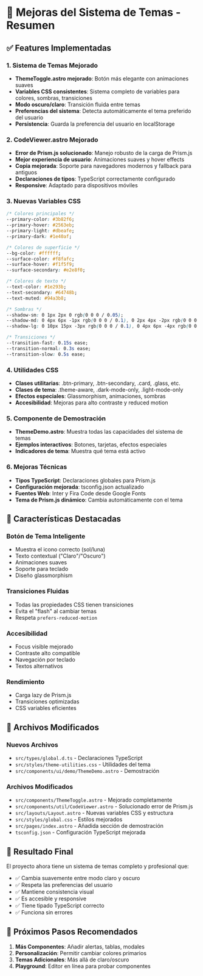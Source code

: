 # 🎨 Mejoras del Sistema de Temas - Resumen

## ✅ Features Implementadas

### 1. **Sistema de Temas Mejorado**
- **ThemeToggle.astro mejorado**: Botón más elegante con animaciones suaves
- **Variables CSS consistentes**: Sistema completo de variables para colores, sombras, transiciones
- **Modo oscuro/claro**: Transición fluida entre temas
- **Preferencias del sistema**: Detecta automáticamente el tema preferido del usuario
- **Persistencia**: Guarda la preferencia del usuario en localStorage

### 2. **CodeViewer.astro Mejorado**
- **Error de Prism.js solucionado**: Manejo robusto de la carga de Prism.js
- **Mejor experiencia de usuario**: Animaciones suaves y hover effects
- **Copia mejorada**: Soporte para navegadores modernos y fallback para antiguos
- **Declaraciones de tipos**: TypeScript correctamente configurado
- **Responsive**: Adaptado para dispositivos móviles

### 3. **Nuevas Variables CSS**
```css
/* Colores principales */
--primary-color: #3b82f6;
--primary-hover: #2563eb;
--primary-light: #dbeafe;
--primary-dark: #1e40af;

/* Colores de superficie */
--bg-color: #ffffff;
--surface-color: #f8fafc;
--surface-hover: #f1f5f9;
--surface-secondary: #e2e8f0;

/* Colores de texto */
--text-color: #1e293b;
--text-secondary: #64748b;
--text-muted: #94a3b8;

/* Sombras */
--shadow-sm: 0 1px 2px 0 rgb(0 0 0 / 0.05);
--shadow-md: 0 4px 6px -1px rgb(0 0 0 / 0.1), 0 2px 4px -2px rgb(0 0 0 / 0.1);
--shadow-lg: 0 10px 15px -3px rgb(0 0 0 / 0.1), 0 4px 6px -4px rgb(0 0 0 / 0.1);

/* Transiciones */
--transition-fast: 0.15s ease;
--transition-normal: 0.3s ease;
--transition-slow: 0.5s ease;
```

### 4. **Utilidades CSS**
- **Clases utilitarias**: .btn-primary, .btn-secondary, .card, .glass, etc.
- **Clases de tema**: .theme-aware, .dark-mode-only, .light-mode-only
- **Efectos especiales**: Glassmorphism, animaciones, sombras
- **Accesibilidad**: Mejoras para alto contraste y reduced motion

### 5. **Componente de Demostración**
- **ThemeDemo.astro**: Muestra todas las capacidades del sistema de temas
- **Ejemplos interactivos**: Botones, tarjetas, efectos especiales
- **Indicadores de tema**: Muestra qué tema está activo

### 6. **Mejoras Técnicas**
- **Tipos TypeScript**: Declaraciones globales para Prism.js
- **Configuración mejorada**: tsconfig.json actualizado
- **Fuentes Web**: Inter y Fira Code desde Google Fonts
- **Tema de Prism.js dinámico**: Cambia automáticamente con el tema

## 🚀 Características Destacadas

### **Botón de Tema Inteligente**
- Muestra el icono correcto (sol/luna)
- Texto contextual ("Claro"/"Oscuro")
- Animaciones suaves
- Soporte para teclado
- Diseño glassmorphism

### **Transiciones Fluidas**
- Todas las propiedades CSS tienen transiciones
- Evita el "flash" al cambiar temas
- Respeta `prefers-reduced-motion`

### **Accesibilidad**
- Focus visible mejorado
- Contraste alto compatible
- Navegación por teclado
- Textos alternativos

### **Rendimiento**
- Carga lazy de Prism.js
- Transiciones optimizadas
- CSS variables eficientes

## 🔧 Archivos Modificados

### Nuevos Archivos
- `src/types/global.d.ts` - Declaraciones TypeScript
- `src/styles/theme-utilities.css` - Utilidades del tema
- `src/components/ui/demo/ThemeDemo.astro` - Demostración

### Archivos Modificados
- `src/components/ThemeToggle.astro` - Mejorado completamente
- `src/components/util/CodeViewer.astro` - Solucionado error de Prism.js
- `src/layouts/Layout.astro` - Nuevas variables CSS y estructura
- `src/styles/global.css` - Estilos mejorados
- `src/pages/index.astro` - Añadida sección de demostración
- `tsconfig.json` - Configuración TypeScript mejorada

## 🎯 Resultado Final

El proyecto ahora tiene un sistema de temas completo y profesional que:
- ✅ Cambia suavemente entre modo claro y oscuro
- ✅ Respeta las preferencias del usuario
- ✅ Mantiene consistencia visual
- ✅ Es accesible y responsive
- ✅ Tiene tipado TypeScript correcto
- ✅ Funciona sin errores

## 🌟 Próximos Pasos Recomendados

1. **Más Componentes**: Añadir alertas, tablas, modales
2. **Personalización**: Permitir cambiar colores primarios
3. **Temas Adicionales**: Más allá de claro/oscuro
4. **Playground**: Editor en línea para probar componentes
